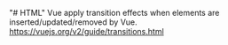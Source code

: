 "# HTML" 
Vue
apply transition effects when elements are inserted/updated/removed by Vue.
https://vuejs.org/v2/guide/transitions.html
